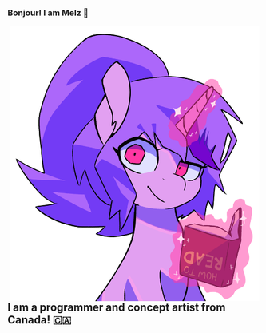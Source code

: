### Bonjour! I am Melz 👋

<img align="right" alt="melz-pony" src="https://github.com/melzalami/melzalami/blob/main/images/melz_read.png?raw=true" width="500" height="552" />

## I am a programmer and concept artist from Canada! 🇨🇦